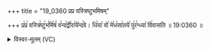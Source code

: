 +++
title = "19_0360 प्रप्र वस्त्रिष्टुभमिषम्"

+++
प्र꣡प्र꣢ वस्त्रि꣣ष्टु꣢भ꣣मि꣡षं꣢ व꣣न्द꣡द्वी꣢रा꣣ये꣡न्द꣢वे। धि꣣या꣡ वो꣢ मे꣣ध꣡सा꣢तये꣣ पु꣢र꣣न्ध्या꣡ वि꣢वासति ॥ 19:0360 ॥

<details><summary>विस्वर-मूलम् (VC)</summary>

प्रप्र वस्त्रिष्टुभमिषं वन्दद्वीरायेन्दवे । धिया वो मेधसातये पुरन्ध्या विवासति ॥३६०॥
</details>